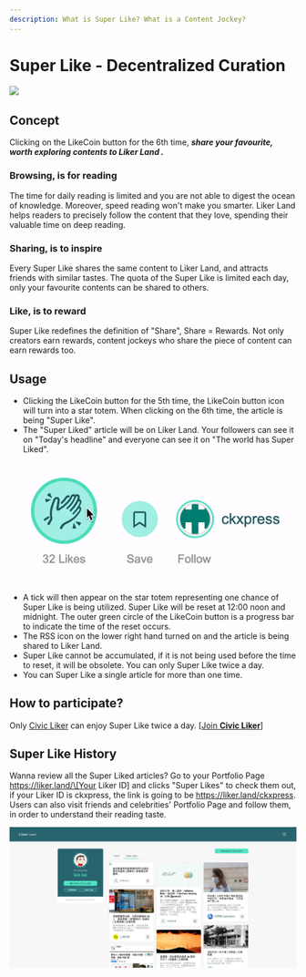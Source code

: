 ```yaml
---
description: What is Super Like? What is a Content Jockey?
---
```


# Super Like - Decentralized Curation

![](https://gblobscdn.gitbook.com/assets%2F-LL4mdaVjNgL6A1--PV0%2F-MDKKfTTMClruYgMEN2z%2F-MDKL9uOAcQBWwTt-7PY%2Flikecoin_ad92_super_like_dragonball.png?alt=media&token=aebf61cf-24c0-4d70-9cce-a582d82122e8)

## Concept

Clicking on the LikeCoin button for the 6th time, _**share your favourite, worth exploring contents to Liker Land
.**_

### Browsing, is for reading

The time for daily reading is limited and you are not able to digest the ocean of knowledge. Moreover, speed reading won't make you smarter. Liker Land helps readers to precisely follow the content that they love, spending their valuable time on deep reading.

### **Sharing, is to inspire**

Every Super Like shares the same content to Liker Land, and attracts friends with similar tastes. The quota of the Super Like is limited each day, only your favourite contents can be shared to others.

### Like, is to reward

Super Like redefines the definition of "Share", Share = Rewards. Not only creators earn rewards, content jockeys who share the piece of content can earn rewards too.

## Usage <a id="zen-yang-can-yu"></a>

* Clicking the LikeCoin button for the 5th time, the LikeCoin button icon will turn into a star totem. When clicking on the 6th time, the article is being "Super Like".
* The "Super Liked" article will be on Liker Land. Your followers can see it on "Today's headline" and everyone can see it on "The world has Super Liked".

![](../../.gitbook/assets/superlike.gif)

* A tick will then appear on the star totem representing one chance of Super Like is being utilized. Super Like will be reset at 12:00 noon and midnight. The outer green circle of the LikeCoin button is a progress bar to indicate the time of the reset occurs. 
* The RSS icon on the lower right hand turned on and the article is being shared to Liker Land.
* Super Like cannot be accumulated, if it is not being used before the time to reset, it will be obsolete. You can only Super Like twice a day.
* You can Super Like a single article for more than one time.

## **How to participate?** <a id="zen-yang-can-yu"></a>

Only [Civic Liker](https://docs.like.co/user-guide/civic-liker) can enjoy Super Like twice a day.  \[[Join **Civic Liker**](https://liker.land/civic)\]

## Super Like History

Wanna review all the Super Liked articles? Go to your Portfolio Page https://liker.land/\[Your Liker ID\] and clicks "Super Likes" to check them out, if your Liker ID is ckxpress, the link is going to be https://liker.land/ckxpress. Users can also visit friends and celebrities' Portfolio Page and follow them, in order to understand their reading taste.

![](../../.gitbook/assets/portfolio-page-2-en.png)

